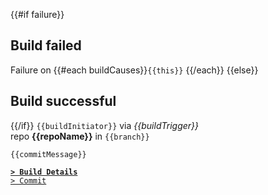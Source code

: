 {{#if failure}}
## Build failed
Failure on {{#each buildCauses}}`{{this}}` {{/each}}
{{else}}
## Build successful
{{/if}}
`{{buildInitiator}}` via _{{buildTrigger}}_  
repo **{{repoName}}** in `{{branch}}`  
```text
{{commitMessage}}
```
[**`> Build Details`**]({{buildUrl}})   
[`> Commit`]({{commitUrl}})
